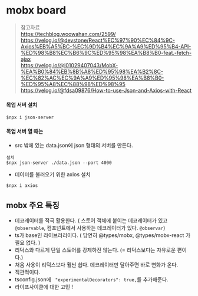 # mobx board

> 참고자료 <br> https://techblog.woowahan.com/2599/ <br> https://velog.io/@devstone/React%EC%97%90%EC%84%9C-Axios%EB%A5%BC-%EC%9D%B4%EC%9A%A9%ED%95%B4-API-%ED%98%B8%EC%B6%9C%ED%95%98%EA%B8%B0-feat.-fetch-ajax <br> https://velog.io/@i01029407043/MobX-%EA%B0%84%EB%8B%A8%ED%95%98%EA%B2%8C-%EC%82%AC%EC%9A%A9%ED%95%98%EA%B8%B0-%ED%95%A8%EC%88%98%ED%98%95 <br> https://velog.io/@fdsa09876/How-to-use-Json-and-Axios-with-React

#### 목업 서버 설치

```
$npx i json-server
```

#### 목업 서버 열 때는

- src 밖에 있는 data.json에 json 형태의 서버를 만든다.

```
설치
$npx json-server ./data.json --port 4000
```

- 데이터를 불러오기 위한 axios 설치

```
$npx i axios
```

## mobx 주요 특징

- 데코레이터를 적극 활용한다. ( 스토어 객체에 붙이는 데코레이터가 있고`@observable`, 컴포넌트에서 사용하는 데코레이터가 있다. `@observar`)
- ts가 base인 라이브러리이다. ( 당연히 @types/mobx, @types/mobx-react 가 필요 없다. )
- 리덕스와 다르게 단일 스토어를 강제하진 않는다. (= 리덕스보다는 자유로운 편이다.)
- 처음 사용이 리덕스보다 훨씬 쉽다. 데코레이터만 달아주면 바로 변화가 온다.
- 직관적이다.
- tsconfig.json에 ` "experimentalDecorators": true,`를 추가해준다.
- 라이프사이클에 대한 고민 !
